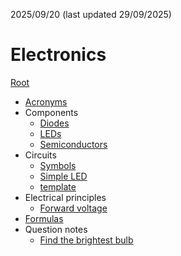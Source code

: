 2025/09/20 (last updated 29/09/2025)

# Electronics

[Root](../README.md)

- [Acronyms](./Acronyms.md)
- Components
    - [Diodes](./Components/Diodes.md)
    - [LEDs](./Components/LEDs.md)
    - [Semiconductors](./Components/Semiconductors.md)
- Circuits
    - [Symbols](./Circuits/Symbols.md)
    - [Simple LED](./Circuits/simple_LED.md)
    - [template](./Circuits/template.md)
- Electrical principles
    - [Forward voltage](./Electrical_principles/Forward_voltage.md)
- [Formulas](Formula.md)
- Question notes
    - [Find the brightest bulb](Questions_notes.md/Find_the_brightest_bulb.md)
